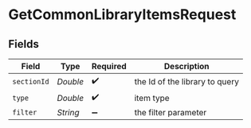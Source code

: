 # GetCommonLibraryItemsRequest


## Fields

| Field                          | Type                           | Required                       | Description                    |
| ------------------------------ | ------------------------------ | ------------------------------ | ------------------------------ |
| `sectionId`                    | *Double*                       | :heavy_check_mark:             | the Id of the library to query |
| `type`                         | *Double*                       | :heavy_check_mark:             | item type                      |
| `filter`                       | *String*                       | :heavy_minus_sign:             | the filter parameter           |